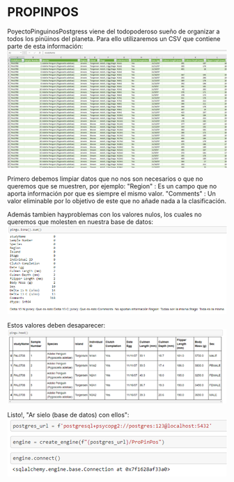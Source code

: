 # PROPINPOS


PoyectoPinguinosPostgress viene del todopoderoso sueño de organizar a todos los pinüinos del planeta.
Para ello utilizaremos un CSV que contiene parte de esta información:
![alt text](https://github.com/Jose-Alvaro/PROPINPOS/blob/main/img/csvpin.png)

Primero debemos limpiar datos que no nos son necesarios o que no queremos que se muestren, por ejemplo:
    "Region" : Es un campo que no aporta información por que es siempre el mismo valor.
    "Comments" : Un valor eliminable por lo objetivo de este que no añade nada a la clasificación.

Además tambien hayproblemas con los valores nulos, los cuales no queremos que molesten en nuestra base de datos:
![alt text](https://github.com/Jose-Alvaro/PROPINPOS/blob/main/img/NaNPin.png)

Estos valores deben desaparecer:
![alt text](https://github.com/Jose-Alvaro/PROPINPOS/blob/main/img/balancedpin.png)

Listo!, "Ar sielo (base de datos) con ellos":
![alt text](https://github.com/Jose-Alvaro/PROPINPOS/blob/main/img/sielopin.png)

